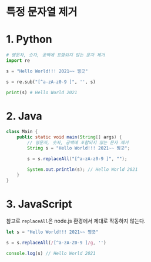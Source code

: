 # 특정 문자열 제거

# 1. Python
```python
# 영문자, 숫자, 공백에 포함되지 않는 문자 제거
import re

s = "Hello World!!! 2021~~ 찡긋"

s = re.sub("[^a-zA-z0-9 ]", '', s)

print(s) # Hello World 2021 
```

# 2. Java
```java
class Main {
    public static void main(String[] args) {
        // 영문자, 숫자, 공백에 포함되지 않는 문자 제거
        String s = "Hello World!!! 2021~~ 찡긋";

        s = s.replaceAll("[^a-zA-z0-9 ]", "");

        System.out.println(s); // Hello World 2021 
    }
}
```

# 3. JavaScript
참고로 `replaceAll`은 node.js 환경에서 제대로 작동하지 않는다.
```js
let s = "Hello World!!! 2021~~ 찡긋"

s = s.replaceAll(/[^a-zA-Z0-9 ]/g, '')

console.log(s) // Hello World 2021 
```